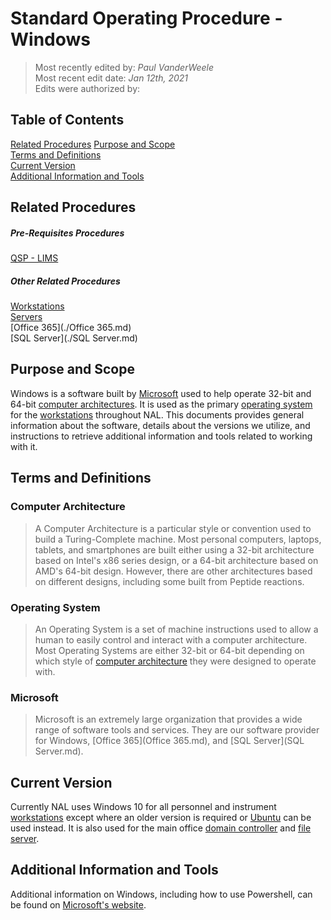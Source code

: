 # Standard Operating Procedure - Windows

>Most recently edited by: *Paul VanderWeele*  
>Most recent edit date: *Jan 12th, 2021*  
>Edits were authorized by:  

## Table of Contents

[Related Procedures](#related-procedures)
[Purpose and Scope](#purpose-and-scope)  
[Terms and Definitions](#terms-and-definitions)  
[Current Version](#current-version)  
[Additional Information and Tools](#additional-information-and-tools)  

## Related Procedures

##### Pre-Requisites Procedures  

[QSP - LIMS](../../QSPs/LIMS.md)  

##### Other Related Procedures  

[Workstations](./Workstations.md)  
[Servers](./Servers.md)  
[Office 365](./Office 365.md)  
[SQL Server](./SQL Server.md)

## Purpose and Scope

Windows is a software built by [Microsoft](#microsoft) used to help operate 32-bit and 64-bit [computer architectures](#computer-architecture). It is used as the primary [operating system](#operating-system) for the [workstations](Workstations.md) throughout NAL. This documents provides general information about the software, details about the versions we utilize, and instructions to retrieve additional information and tools related to working with it.

## Terms and Definitions

### Computer Architecture

> A Computer Architecture is a particular style or convention used to build a Turing-Complete machine. Most personal computers, laptops, tablets, and smartphones are built either using a 32-bit architecture based on Intel's x86 series design, or a 64-bit architecture based on AMD's 64-bit design. However, there are other architectures based on different designs, including some built from Peptide reactions.

### Operating System

> An Operating System is a set of machine instructions used to allow a human to easily control and interact with a computer architecture. Most Operating Systems are either 32-bit or 64-bit depending on which style of [computer architecture](#computer-architecture) they were designed to operate with.

### Microsoft

> Microsoft is an extremely large organization that provides a wide range of software tools and services. They are our software provider for Windows, [Office 365](Office 365.md), and [SQL Server](SQL Server.md).

## Current Version

Currently NAL uses Windows 10 for all personnel and instrument [workstations](Workstations.md) except where an older version is required or [Ubuntu](Ubuntu.md) can be used instead. It is also used for the main office [domain controller](Servers.md#domain-controller) and [file server](Servers.md#file-server).

## Additional Information and Tools

Additional information on Windows, including how to use Powershell, can be found on [Microsoft's website](www.microsoft.com/en-us/windows).
